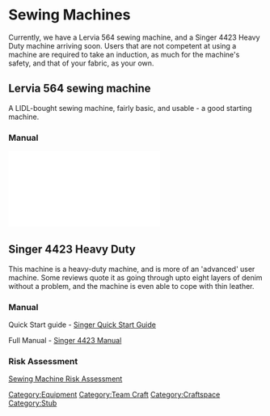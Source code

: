# Sewing Machines

Currently, we have a Lervia 564 sewing machine, and a Singer 4423 Heavy
Duty machine arriving soon. Users that are not competent at using a
machine are required to take an induction, as much for the machine's
safety, and that of your fabric, as your own.

## Lervia 564 sewing machine

A LIDL-bought sewing machine, fairly basic, and usable - a good starting
machine.

### Manual

![Lervia 564 Manual](../../../instruction_manuals/sewingmachine_Lervia.pdf)

## Singer 4423 Heavy Duty

This machine is a heavy-duty machine, and is more of an 'advanced' user
machine. Some reviews quote it as going through upto eight layers of
denim without a problem, and the machine is even able to cope with thin
leather.

### Manual

Quick Start guide -
[Singer Quick Start Guide](../../../instruction_manuals/SingerQuickStartGuide4432.pdf)

Full Manual -
[Singer 4423 Manual](../../../instruction_manuals/Singer4423Manual.pdf)

### Risk Assessment
[Sewing Machine Risk Assessment](https://docs.google.com/document/d/1aUZWDqhOVUsFNbLjxgr4PFD62l2zbHXBCNHzI7B_ajg/edit?usp=sharing)

[Category:Equipment](Category:Equipment "wikilink") [Category:Team
Craft](Category:Team_Craft "wikilink")
[Category:Craftspace](Category:Craftspace "wikilink")
[Category:Stub](Category:Stub "wikilink")
